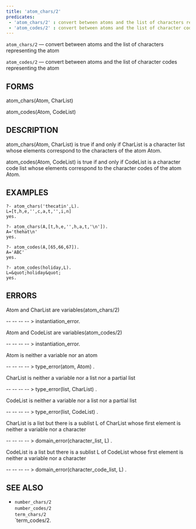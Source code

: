 ```yaml
---
title: 'atom_chars/2'
predicates:
 - 'atom_chars/2' : convert between atoms and the list of characters representing the atom
 - 'atom_codes/2' : convert between atoms and the list of character codes representing the atom
---
```

`atom_chars/2` — convert between atoms and the list of characters representing the atom

`atom_codes/2` — convert between atoms and the list of character codes representing the atom


## FORMS

atom_chars(Atom, CharList)

atom_codes(Atom, CodeList)


## DESCRIPTION

atom_chars(Atom, CharList) is true if and only if CharList is a character list whose elements correspond to the characters of the atom Atom.

atom_codes(Atom, CodeList) is true if and only if CodeList is a character code list whose elements correspond to the character codes of the atom Atom.


## EXAMPLES

```
?- atom_chars('thecatin',L).
L=[t,h,e,'',c,a,t,'',i,n]
yes.
```

```
?- atom_chars(A,[t,h,e,'',h,a,t,'\n']).
A='thehat\n'
yes.
```

```
?- atom_codes(A,[65,66,67]).
A='ABC'
yes.
```

```
?- atom_codes(holiday,L).
L=&quot;holiday&quot;
yes.
```



## ERRORS

Atom and CharList are variables(atom_chars/2)

-- -- -- -- &gt; instantiation_error.

Atom and CodeList are variables(atom_codes/2)

-- -- -- -- &gt; instantiation_error.

Atom is neither a variable nor an atom

-- -- -- -- &gt; type_error(atom, Atom) .

CharList is neither a variable nor a list nor a partial list

-- -- -- -- &gt; type_error(list, CharList) .

CodeList is neither a variable nor a list nor a partial list

-- -- -- -- &gt; type_error(list, CodeList) .

CharList is a list but there is a sublist L of CharList whose first element is neither a variable nor a character

-- -- -- -- &gt; domain_error(character_list, L) .

CodeList is a list but there is a sublist L of CodeList whose first element is neither a variable nor a character

-- -- -- -- &gt; domain_error(character_code_list, L) .


## SEE ALSO

- `number_chars/2`  
`number_codes/2`  
`term_chars/2`  
`term_codes/2.
